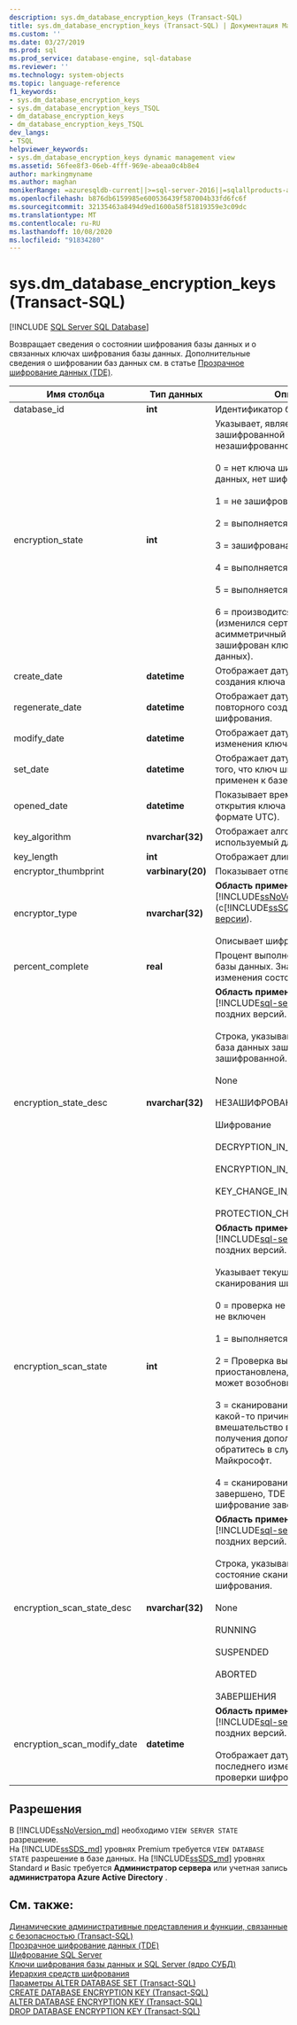 ```yaml
---
description: sys.dm_database_encryption_keys (Transact-SQL)
title: sys.dm_database_encryption_keys (Transact-SQL) | Документация Майкрософт
ms.custom: ''
ms.date: 03/27/2019
ms.prod: sql
ms.prod_service: database-engine, sql-database
ms.reviewer: ''
ms.technology: system-objects
ms.topic: language-reference
f1_keywords:
- sys.dm_database_encryption_keys
- sys.dm_database_encryption_keys_TSQL
- dm_database_encryption_keys
- dm_database_encryption_keys_TSQL
dev_langs:
- TSQL
helpviewer_keywords:
- sys.dm_database_encryption_keys dynamic management view
ms.assetid: 56fee8f3-06eb-4fff-969e-abeaa0c4b8e4
author: markingmyname
ms.author: maghan
monikerRange: =azuresqldb-current||>=sql-server-2016||=sqlallproducts-allversions||>=sql-server-linux-2017||=azuresqldb-mi-current
ms.openlocfilehash: b876db6159985e600536439f587004b33fd6fc6f
ms.sourcegitcommit: 32135463a8494d9ed1600a58f51819359e3c09dc
ms.translationtype: MT
ms.contentlocale: ru-RU
ms.lasthandoff: 10/08/2020
ms.locfileid: "91834280"
---
```

# <a name="sysdm_database_encryption_keys-transact-sql"></a>sys.dm_database_encryption_keys (Transact-SQL)
[!INCLUDE [SQL Server SQL Database](../../includes/applies-to-version/sql-asdb.md)]

  Возвращает сведения о состоянии шифрования базы данных и о связанных ключах шифрования базы данных. Дополнительные сведения о шифровании баз данных см. в статье [Прозрачное шифрование данных (TDE)](../../relational-databases/security/encryption/transparent-data-encryption.md).  
 
|Имя столбца|Тип данных|Описание|  
|-----------------|---------------|-----------------|  
|database_id|**int**|Идентификатор базы данных.|  
|encryption_state|**int**|Указывает, является ли база данных зашифрованной или незашифрованной.<br /><br /> 0 = нет ключа шифрования базы данных, нет шифрования<br /><br /> 1 = не зашифрована<br /><br /> 2 = выполняется шифрование<br /><br /> 3 = зашифрована<br /><br /> 4 = выполняется изменение ключа<br /><br /> 5 = выполняется расшифровка<br /><br /> 6 = производится изменение защиты (изменился сертификат или асимметричный ключ, которым зашифрован ключ шифрования базы данных).|  
|create_date|**datetime**|Отображает дату (в формате UTC) создания ключа шифрования.|  
|regenerate_date|**datetime**|Отображает дату (в формате UTC) повторного создания ключа шифрования.|  
|modify_date|**datetime**|Отображает дату (в формате UTC) изменения ключа шифрования.|  
|set_date|**datetime**|Отображает дату (в формате UTC) того, что ключ шифрования был применен к базе данных.|  
|opened_date|**datetime**|Показывает время последнего открытия ключа базы данных (в формате UTC).|  
|key_algorithm|**nvarchar(32)**|Отображает алгоритм, используемый для ключа.|  
|key_length|**int**|Отображает длину ключа.|  
|encryptor_thumbprint|**varbinary(20)**|Показывает отпечаток шифратора.|  
|encryptor_type|**nvarchar(32)**|**Область применения**: [!INCLUDE[ssNoVersion](../../includes/ssnoversion-md.md)] (с[!INCLUDE[ssSQL11](../../includes/sssql11-md.md)] до [текущей версии](../../sql-server/what-s-new-in-sql-server-2016.md)).<br /><br /> Описывает шифратор.|  
|percent_complete|**real**|Процент выполнения шифрования базы данных. Значение 0, если изменения состояния не было.|
|encryption_state_desc|**nvarchar(32)**|**Область применения**: [!INCLUDE[sql-server-2019](../../includes/sssqlv15-md.md)] и более поздних версий.<br><br> Строка, указывающая, является ли база данных зашифрованной или не зашифрованной.<br><br>None<br><br>НЕЗАШИФРОВАННЫЕ<br><br>Шифрование<br><br>DECRYPTION_IN_PROGRESS<br><br>ENCRYPTION_IN_PROGRESS<br><br>KEY_CHANGE_IN_PROGRESS<br><br>PROTECTION_CHANGE_IN_PROGRESS|
|encryption_scan_state|**int**|**Область применения**: [!INCLUDE[sql-server-2019](../../includes/sssqlv15-md.md)] и более поздних версий.<br><br>Указывает текущее состояние сканирования шифрования. <br><br>0 = проверка не инициирована, TDE не включен<br><br>1 = выполняется сканирование.<br><br>2 = Проверка выполняется, но приостановлена, пользователь может возобновить работу.<br><br>3 = сканирование было прервано по какой-то причине, требуется вмешательство вручную. Для получения дополнительной помощи обратитесь в служба поддержки Майкрософт.<br><br>4 = сканирование успешно завершено, TDE включен и шифрование завершено.|
|encryption_scan_state_desc|**nvarchar(32)**|**Область применения**: [!INCLUDE[sql-server-2019](../../includes/sssqlv15-md.md)] и более поздних версий.<br><br>Строка, указывающая текущее состояние сканирования шифрования.<br><br> None<br><br>RUNNING<br><br>SUSPENDED<br><br>ABORTED<br><br>ЗАВЕРШЕНИЯ|
|encryption_scan_modify_date|**datetime**|**Область применения**: [!INCLUDE[sql-server-2019](../../includes/sssqlv15-md.md)] и более поздних версий.<br><br> Отображает дату (в формате UTC) последнего изменения состояния проверки шифрования.|
  
## <a name="permissions"></a>Разрешения

В [!INCLUDE[ssNoVersion_md](../../includes/ssnoversion-md.md)] необходимо `VIEW SERVER STATE` разрешение.   
На [!INCLUDE[ssSDS_md](../../includes/sssds-md.md)] уровнях Premium требуется `VIEW DATABASE STATE` разрешение в базе данных. На [!INCLUDE[ssSDS_md](../../includes/sssds-md.md)] уровнях Standard и Basic требуется  **Администратор сервера** или учетная запись **администратора Azure Active Directory** .   

## <a name="see-also"></a>См. также:  

 [Динамические административные представления и функции, связанные с безопасностью (Transact-SQL)](../../relational-databases/system-dynamic-management-views/security-related-dynamic-management-views-and-functions-transact-sql.md)   
 [Прозрачное шифрование данных (TDE)](../../relational-databases/security/encryption/transparent-data-encryption.md)   
 [Шифрование SQL Server](../../relational-databases/security/encryption/sql-server-encryption.md)   
 [Ключи шифрования базы данных и SQL Server (ядро СУБД)](../../relational-databases/security/encryption/sql-server-and-database-encryption-keys-database-engine.md)   
 [Иерархия средств шифрования](../../relational-databases/security/encryption/encryption-hierarchy.md)   
 [Параметры ALTER DATABASE SET (Transact-SQL)](../../t-sql/statements/alter-database-transact-sql-set-options.md)   
 [CREATE DATABASE ENCRYPTION KEY (Transact-SQL)](../../t-sql/statements/create-database-encryption-key-transact-sql.md)   
 [ALTER DATABASE ENCRYPTION KEY (Transact-SQL)](../../t-sql/statements/alter-database-encryption-key-transact-sql.md)   
 [DROP DATABASE ENCRYPTION KEY (Transact-SQL)](../../t-sql/statements/drop-database-encryption-key-transact-sql.md)  
  
